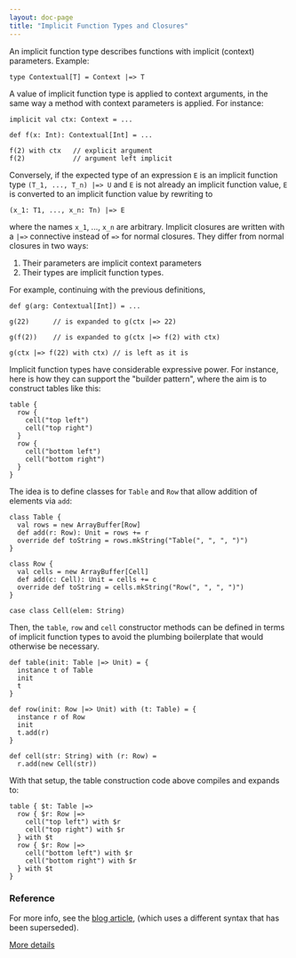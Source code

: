 ```yaml
---
layout: doc-page
title: "Implicit Function Types and Closures"
---
```


An implicit function type describes functions with implicit (context) parameters. Example:

    type Contextual[T] = Context |=> T

A value of implicit function type is applied to context arguments, in
the same way a method with context parameters is applied. For instance:

    implicit val ctx: Context = ...

    def f(x: Int): Contextual[Int] = ...

    f(2) with ctx   // explicit argument
    f(2)            // argument left implicit

Conversely, if the expected type of an expression `E` is an implicit
function type `(T_1, ..., T_n) |=> U` and `E` is not already an
implicit function value, `E` is converted to an implicit function value
by rewriting to

    (x_1: T1, ..., x_n: Tn) |=> E

where the names `x_1`, ..., `x_n` are arbitrary. Implicit closures are written
with a `|=>` connective instead of `=>` for normal closures. They differ from normal closures in two ways:

 1. Their parameters are implicit context parameters
 2. Their types are implicit function types.

For example, continuing with the previous definitions,

    def g(arg: Contextual[Int]) = ...

    g(22)      // is expanded to g(ctx |=> 22)

    g(f(2))    // is expanded to g(ctx |=> f(2) with ctx)

    g(ctx |=> f(22) with ctx) // is left as it is

Implicit function types have considerable expressive power. For
instance, here is how they can support the "builder pattern", where
the aim is to construct tables like this:

    table {
      row {
        cell("top left")
        cell("top right")
      }
      row {
        cell("bottom left")
        cell("bottom right")
      }
    }

The idea is to define classes for `Table` and `Row` that allow
addition of elements via `add`:

    class Table {
      val rows = new ArrayBuffer[Row]
      def add(r: Row): Unit = rows += r
      override def toString = rows.mkString("Table(", ", ", ")")
    }

    class Row {
      val cells = new ArrayBuffer[Cell]
      def add(c: Cell): Unit = cells += c
      override def toString = cells.mkString("Row(", ", ", ")")
    }

    case class Cell(elem: String)

Then, the `table`, `row` and `cell` constructor methods can be defined
in terms of implicit function types to avoid the plumbing boilerplate
that would otherwise be necessary.

    def table(init: Table |=> Unit) = {
      instance t of Table
      init
      t
    }

    def row(init: Row |=> Unit) with (t: Table) = {
      instance r of Row
      init
      t.add(r)
    }

    def cell(str: String) with (r: Row) =
      r.add(new Cell(str))

With that setup, the table construction code above compiles and expands to:

    table { $t: Table |=>
      row { $r: Row |=>
        cell("top left") with $r
        cell("top right") with $r
      } with $t
      row { $r: Row |=>
        cell("bottom left") with $r
        cell("bottom right") with $r
      } with $t
    }

### Reference

For more info, see the [blog article](https://www.scala-lang.org/blog/2016/12/07/implicit-function-types.html),
(which uses a different syntax that has been superseded).

[More details](./implicit-function-types-spec.html)
